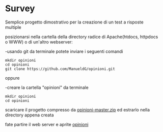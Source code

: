 # Survey

Semplice progetto dimostrativo per la creazione di un test a risposte multiple 

posizionarsi nella cartella della directory radice di Apache(htdocs, httpdocs o WWW) o di un'altro webserver:

-usando git da terminale potete inviare i seguenti comandi 

```
mkdir opinioni
cd opinioni
git clone https://github.com/ManueldG/opinioni.git
```

oppure 

-creare la cartella "opinioni"
da terminale

```
mkdir opinioni
cd opinioni
```

scaricare il progetto compresso da [opinioni-master.zip](https://github.com/ManueldG/opinioni/archive/refs/heads/master.zip)  ed estrarlo nella directory appena creata



fate partire il web server e aprite [opinioni](http://localhost/opinioni) 












